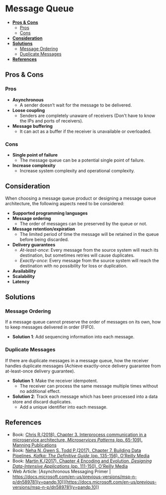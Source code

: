 # Message Queue

- [**Pros & Cons**](#pros--cons)
   - [Pros](#pros)
   - [Cons](#cons)
- [**Consideration**](#consideration)
- [**Solutions**](#solutions)
   - [Message Ordering](#message-ordering)
   - [Duplicate Messages](#duplicate-messages)
- [**References**](#references)

## Pros & Cons
### Pros
- **Asynchronous**
   - A sender doesn’t wait for the message to be delivered.
- **Loose coupling**
   - Senders are completely unaware of receivers (Don't have to know the IPs and ports of receivers).
- **Message buffering**
   - It can act as a buffer if the receiver is unavailable or overloaded.

### Cons
- **Single point of failure**
   - The message queue can be a potential single point of failure.
- **Increase complexity**
   - Increase system complexity and operational complexity.

## Consideration
When choosing a message queue product or designing a message queue architecture, the following aspects need to be considered:
- **Supported programming languages**
- **Message ordering**
   - The order of messages can be preserved by the queue or not.
- **Message retention/expiration**
   - The limited period of time the message will be retained in the queue before being discarded.
- **Delivery guarantees**
   - *At-least-once*: Every message from the source system will reach its destination, but sometimes retries will cause duplicates.
   - *Exactly-once*: Every message from the source system will reach the destination with no possibility for loss or duplication.
- **Availability**
- **Scalability**
- **Latency**

## Solutions
### Message Ordering
If a message queue cannot preserve the order of messages on its own, how to keep messages delivered in order (FIFO).
- **Solution 1**: Add sequencing information into each message.

### Duplicate Messages
If there are duplicate messages in a message queue, how the receiver handles duplicate messages (Achieve exactly-once delivery guarantee from at-least-once delivery guarantee).
- **Solution 1**: Make the receiver idempotent.
   - The receiver can process the same message multiple times without no additional effect.
- **Solution 2**: Track each message which has been processed into a data store and discard duplicates.
   - Add a unique identifier into each message.

## References
- Book: [Chris R.(2018). Chapter 3. Interprocess communication in a microservice architecture, *Microservices Patterns* (pp. 65-109). Manning Publications](https://www.manning.com/books/microservices-patterns)
- Book: [Neha N.,Gwen S.,Todd P.(2017). Chapter 7. Building Data Pipelines, *Kafka: The Definitive Guide* (pp. 135-156). O'Reilly Media](https://www.oreilly.com/library/view/kafka-the-definitive/9781491936153/)
- Book: [Martin K.(2017). Chapter 4 Encoding and Evolution, *Designing Data-Intensive Applications* (pp. 111-150). O'Reilly Media](https://www.oreilly.com/library/view/designing-data-intensive-applications/9781491903063/)
- Web Article: [Asynchronous Messaging Primer | https://docs.microsoft.com/en-us/previous-versions/msp-n-p/dn589781(v=pandp.10)](https://docs.microsoft.com/en-us/previous-versions/msp-n-p/dn589781(v=pandp.10))
